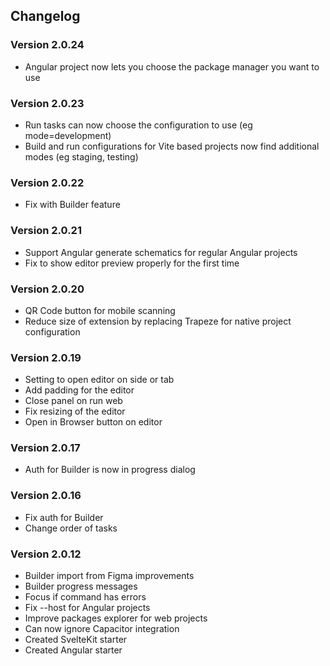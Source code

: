 ## Changelog

### Version 2.0.24

- Angular project now lets you choose the package manager you want to use

### Version 2.0.23

- Run tasks can now choose the configuration to use (eg mode=development)
- Build and run configurations for Vite based projects now find additional modes (eg staging, testing)

### Version 2.0.22

- Fix with Builder feature

### Version 2.0.21

- Support Angular generate schematics for regular Angular projects
- Fix to show editor preview properly for the first time

### Version 2.0.20

- QR Code button for mobile scanning
- Reduce size of extension by replacing Trapeze for native project configuration

### Version 2.0.19

- Setting to open editor on side or tab
- Add padding for the editor
- Close panel on run web
- Fix resizing of the editor
- Open in Browser button on editor

### Version 2.0.17

- Auth for Builder is now in progress dialog

### Version 2.0.16

- Fix auth for Builder
- Change order of tasks

### Version 2.0.12

- Builder import from Figma improvements
- Builder progress messages
- Focus if command has errors
- Fix --host for Angular projects
- Improve packages explorer for web projects
- Can now ignore Capacitor integration
- Created SvelteKit starter
- Created Angular starter
